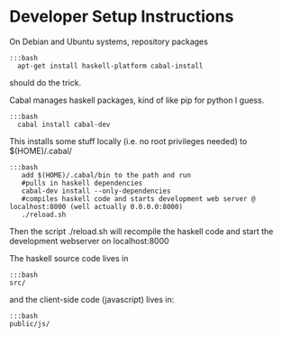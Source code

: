 # Developer Setup Instructions

On Debian and Ubuntu systems, repository packages 

    :::bash
      apt-get install haskell-platform cabal-install 

should do the trick.

Cabal manages haskell packages, kind of like pip for python I guess.

    :::bash
      cabal install cabal-dev

This installs some stuff locally (i.e. no root privileges needed) to
$(HOME)/.cabal/

    :::bash
       add $(HOME)/.cabal/bin to the path and run
       #pulls in haskell dependencies
       cabal-dev install --only-dependencies
       #compiles haskell code and starts development web server @ localhost:8000 (well actually 0.0.0.0:8000)
       ./reload.sh

Then the script ./reload.sh will recompile the haskell code and start
the development webserver on localhost:8000

The haskell source code lives in

    :::bash
	src/

and the client-side code (javascript) lives in:

    :::bash
	public/js/


